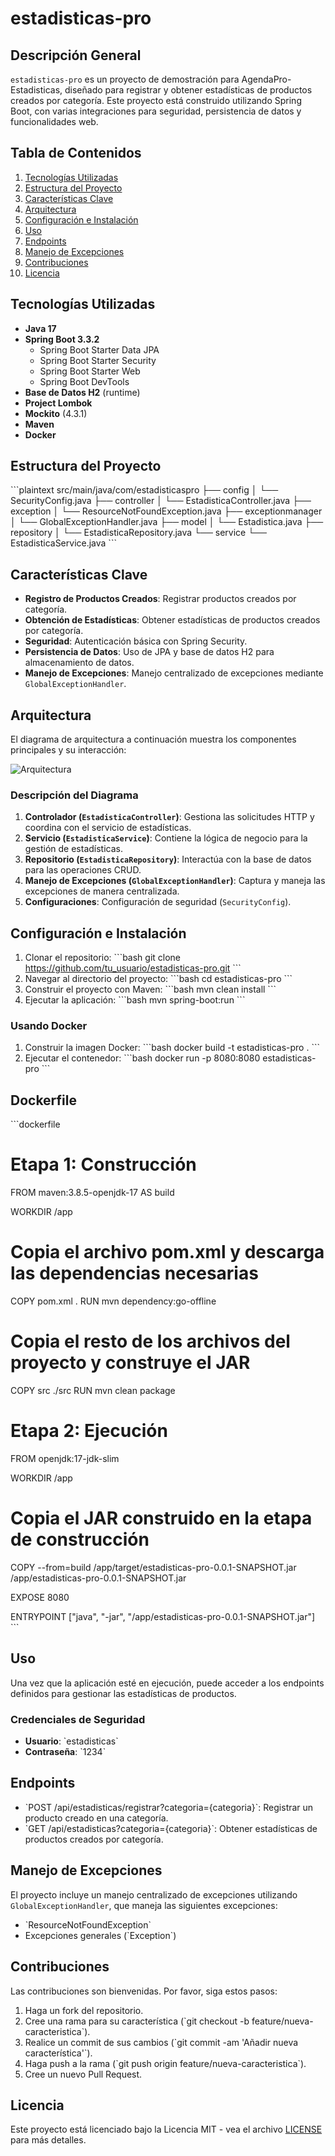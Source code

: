 
# estadisticas-pro

## Descripción General
`estadisticas-pro` es un proyecto de demostración para AgendaPro-Estadisticas, diseñado para registrar y obtener estadísticas de productos creados por categoría. Este proyecto está construido utilizando Spring Boot, con varias integraciones para seguridad, persistencia de datos y funcionalidades web.

## Tabla de Contenidos
1. [Tecnologías Utilizadas](#tecnologías-utilizadas)
2. [Estructura del Proyecto](#estructura-del-proyecto)
3. [Características Clave](#características-clave)
4. [Arquitectura](#arquitectura)
5. [Configuración e Instalación](#configuración-e-instalación)
6. [Uso](#uso)
7. [Endpoints](#endpoints)
8. [Manejo de Excepciones](#manejo-de-excepciones)
9. [Contribuciones](#contribuciones)
10. [Licencia](#licencia)

## Tecnologías Utilizadas
- **Java 17**
- **Spring Boot 3.3.2**
  - Spring Boot Starter Data JPA
  - Spring Boot Starter Security
  - Spring Boot Starter Web
  - Spring Boot DevTools
- **Base de Datos H2** (runtime)
- **Project Lombok**
- **Mockito** (4.3.1)
- **Maven**
- **Docker**

## Estructura del Proyecto
\`\`\`plaintext
src/main/java/com/estadisticaspro
├── config
│   └── SecurityConfig.java
├── controller
│   └── EstadisticaController.java
├── exception
│   └── ResourceNotFoundException.java
├── exceptionmanager
│   └── GlobalExceptionHandler.java
├── model
│   └── Estadistica.java
├── repository
│   └── EstadisticaRepository.java
└── service
    └── EstadisticaService.java
\`\`\`

## Características Clave
- **Registro de Productos Creados**: Registrar productos creados por categoría.
- **Obtención de Estadísticas**: Obtener estadísticas de productos creados por categoría.
- **Seguridad**: Autenticación básica con Spring Security.
- **Persistencia de Datos**: Uso de JPA y base de datos H2 para almacenamiento de datos.
- **Manejo de Excepciones**: Manejo centralizado de excepciones mediante `GlobalExceptionHandler`.

## Arquitectura
El diagrama de arquitectura a continuación muestra los componentes principales y su interacción:

![Arquitectura](./docs/arquitectura_estadisticas.png)

### Descripción del Diagrama
1. **Controlador (`EstadisticaController`)**: Gestiona las solicitudes HTTP y coordina con el servicio de estadísticas.
2. **Servicio (`EstadisticaService`)**: Contiene la lógica de negocio para la gestión de estadísticas.
3. **Repositorio (`EstadisticaRepository`)**: Interactúa con la base de datos para las operaciones CRUD.
4. **Manejo de Excepciones (`GlobalExceptionHandler`)**: Captura y maneja las excepciones de manera centralizada.
5. **Configuraciones**: Configuración de seguridad (`SecurityConfig`).

## Configuración e Instalación
1. Clonar el repositorio:
    \`\`\`bash
    git clone https://github.com/tu_usuario/estadisticas-pro.git
    \`\`\`
2. Navegar al directorio del proyecto:
    \`\`\`bash
    cd estadisticas-pro
    \`\`\`
3. Construir el proyecto con Maven:
    \`\`\`bash
    mvn clean install
    \`\`\`
4. Ejecutar la aplicación:
    \`\`\`bash
    mvn spring-boot:run
    \`\`\`

### Usando Docker
1. Construir la imagen Docker:
    \`\`\`bash
    docker build -t estadisticas-pro .
    \`\`\`
2. Ejecutar el contenedor:
    \`\`\`bash
    docker run -p 8080:8080 estadisticas-pro
    \`\`\`

## Dockerfile
\`\`\`dockerfile
# Etapa 1: Construcción
FROM maven:3.8.5-openjdk-17 AS build

WORKDIR /app

# Copia el archivo pom.xml y descarga las dependencias necesarias
COPY pom.xml .
RUN mvn dependency:go-offline

# Copia el resto de los archivos del proyecto y construye el JAR
COPY src ./src
RUN mvn clean package

# Etapa 2: Ejecución
FROM openjdk:17-jdk-slim

WORKDIR /app

# Copia el JAR construido en la etapa de construcción
COPY --from=build /app/target/estadisticas-pro-0.0.1-SNAPSHOT.jar /app/estadisticas-pro-0.0.1-SNAPSHOT.jar

EXPOSE 8080

ENTRYPOINT ["java", "-jar", "/app/estadisticas-pro-0.0.1-SNAPSHOT.jar"]
\`\`\`

## Uso
Una vez que la aplicación esté en ejecución, puede acceder a los endpoints definidos para gestionar las estadísticas de productos.

### Credenciales de Seguridad
- **Usuario**: \`estadisticas\`
- **Contraseña**: \`1234\`

## Endpoints
- \`POST /api/estadisticas/registrar?categoria={categoria}\`: Registrar un producto creado en una categoría.
- \`GET /api/estadisticas?categoria={categoria}\`: Obtener estadísticas de productos creados por categoría.

## Manejo de Excepciones
El proyecto incluye un manejo centralizado de excepciones utilizando `GlobalExceptionHandler`, que maneja las siguientes excepciones:
- \`ResourceNotFoundException\`
- Excepciones generales (\`Exception\`)

## Contribuciones
Las contribuciones son bienvenidas. Por favor, siga estos pasos:
1. Haga un fork del repositorio.
2. Cree una rama para su característica (\`git checkout -b feature/nueva-caracteristica\`).
3. Realice un commit de sus cambios (\`git commit -am 'Añadir nueva característica'\`).
4. Haga push a la rama (\`git push origin feature/nueva-caracteristica\`).
5. Cree un nuevo Pull Request.

## Licencia
Este proyecto está licenciado bajo la Licencia MIT - vea el archivo [LICENSE](LICENSE) para más detalles.

